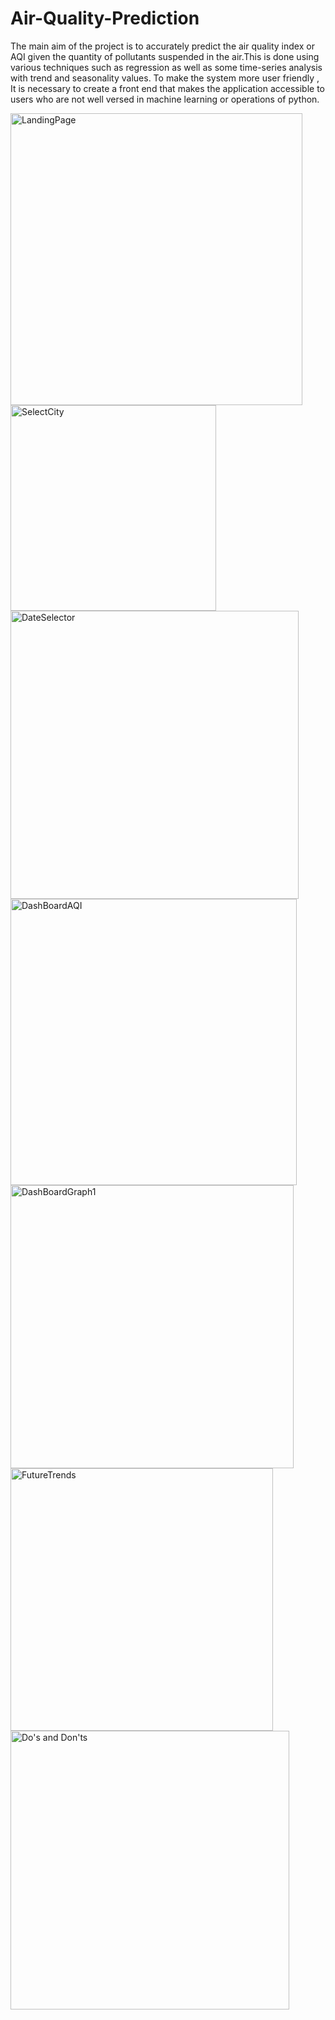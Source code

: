 # Air-Quality-Prediction
The main aim of the project is to accurately predict the air quality index or AQI
given the quantity of pollutants suspended in the air.This is done using various techniques
such as regression as well as some time-series analysis with trend and seasonality values.
To make the system more user friendly , It is necessary to create a front end that makes
the application accessible to users who are not well versed in machine learning or
operations of python.


<img width="467" alt="LandingPage" src="https://user-images.githubusercontent.com/47146838/101471979-fc2da380-396d-11eb-866e-cd5f4920033d.PNG">
<img width="329" alt="SelectCity" src="https://user-images.githubusercontent.com/47146838/101471982-fcc63a00-396d-11eb-8726-36f690c225a0.PNG">
<img width="461" alt="DateSelector" src="https://user-images.githubusercontent.com/47146838/101471989-fdf76700-396d-11eb-83dd-ff324a5dc685.PNG">
<img width="458" alt="DashBoardAQI" src="https://user-images.githubusercontent.com/47146838/101471985-fcc63a00-396d-11eb-870e-4abdbcf1dbd9.PNG">
<img width="453" alt="DashBoardGraph1" src="https://user-images.githubusercontent.com/47146838/101471986-fd5ed080-396d-11eb-9194-dcc7bc059a05.PNG">
<img width="420" alt="FutureTrends" src="https://user-images.githubusercontent.com/47146838/101471978-fb950d00-396d-11eb-9e4f-4c254071c714.PNG">
<img width="446" alt="Do's and Don'ts" src="https://user-images.githubusercontent.com/47146838/101471969-fa63e000-396d-11eb-8e1b-0fd4a81a6d4e.PNG">



